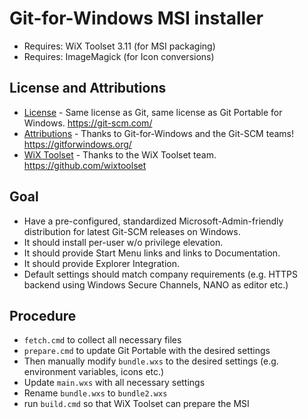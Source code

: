 # Git-for-Windows MSI installer

* Requires: WiX Toolset 3.11 (for MSI packaging)
* Requires: ImageMagick (for Icon conversions)

## License and Attributions

* [License](LICENSE) - Same license as Git, same license as Git Portable for Windows. https://git-scm.com/
* [Attributions](ATTRIBUTIONS) - Thanks to Git-for-Windows and the Git-SCM teams! https://gitforwindows.org/
* [WiX Toolset](http://opensource.org/licenses/ms-rl) - Thanks to the WiX Toolset team. https://github.com/wixtoolset

## Goal

* Have a pre-configured, standardized Microsoft-Admin-friendly distribution for latest Git-SCM releases on Windows.
* It should install per-user w/o privilege elevation.
* It should provide Start Menu links and links to Documentation.
* It should provide Explorer Integration.
* Default settings should match company requirements (e.g. HTTPS backend using Windows Secure Channels, NANO as editor etc.)

## Procedure

* `fetch.cmd` to collect all necessary files
* `prepare.cmd` to update Git Portable with the desired settings
* Then manually modify `bundle.wxs` to the desired settings (e.g. environment variables, icons etc.)
* Update `main.wxs` with all necessary settings
* Rename `bundle.wxs` to `bundle2.wxs`
* run `build.cmd` so that WiX Toolset can prepare the MSI

